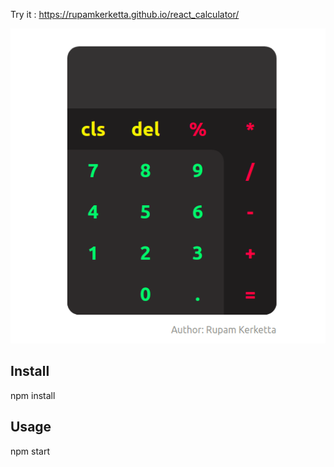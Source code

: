 Try it : https://rupamkerketta.github.io/react_calculator/

![alt text](https://raw.githubusercontent.com/rupamkerketta/react_calculator/master/src/demo-pic.png)

## Install
npm install

## Usage
npm start
